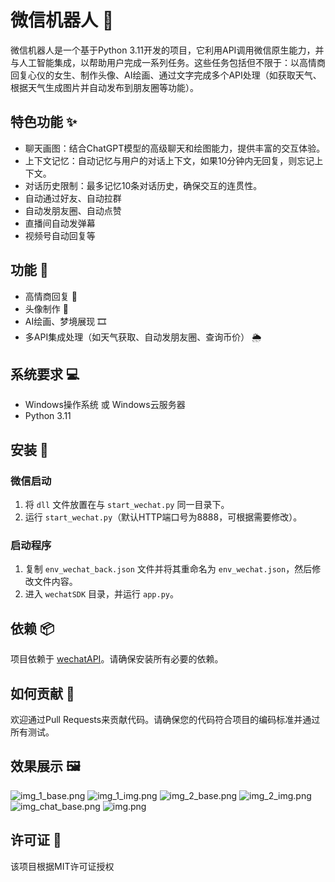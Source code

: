 # 微信机器人 🤖

微信机器人是一个基于Python 3.11开发的项目，它利用API调用微信原生能力，并与人工智能集成，以帮助用户完成一系列任务。这些任务包括但不限于：以高情商回复心仪的女生、制作头像、AI绘画、通过文字完成多个API处理（如获取天气、根据天气生成图片并自动发布到朋友圈等功能）。

## 特色功能 ✨
- 聊天画图：结合ChatGPT模型的高级聊天和绘图能力，提供丰富的交互体验。
- 上下文记忆：自动记忆与用户的对话上下文，如果10分钟内无回复，则忘记上下文。
- 对话历史限制：最多记忆10条对话历史，确保交互的连贯性。
- 自动通过好友、自动拉群
- 自动发朋友圈、自动点赞
- 直播间自动发弹幕
- 视频号自动回复等

## 功能 🌟

- 高情商回复 💬
- 头像制作 🎨
- AI绘画、梦境展现 🎞️
- 多API集成处理（如天气获取、自动发朋友圈、查询币价） 🌦️

## 系统要求 💻

- Windows操作系统 或 Windows云服务器
- Python 3.11

## 安装 🔧

### 微信启动

1. 将 `dll` 文件放置在与 `start_wechat.py` 同一目录下。
2. 运行 `start_wechat.py`（默认HTTP端口号为8888，可根据需要修改）。

### 启动程序

1. 复制 `env_wechat_back.json` 文件并将其重命名为 `env_wechat.json`，然后修改文件内容。
2. 进入 `wechatSDK` 目录，并运行 `app.py`。

## 依赖 📦

项目依赖于 [wechatAPI](https://github.com/kawika-git/wechatAPI)。请确保安装所有必要的依赖。

## 如何贡献 🤝

欢迎通过Pull Requests来贡献代码。请确保您的代码符合项目的编码标准并通过所有测试。

## 效果展示 🖼️
![img_1_base.png](img%2Fimg_1_base.png)
![img_1_img.png](img%2Fimg_1_img.png)
![img_2_base.png](img%2Fimg_2_base.png)
![img_2_img.png](img%2Fimg_2_img.png)
![img_chat_base.png](img%2Fimg_chat_base.png)
![img.png](img%2Fimg.png)
## 许可证 📄

该项目根据MIT许可证授权
